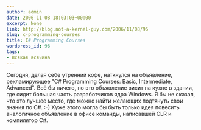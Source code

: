 ```yaml
---
author: admin
date: 2006-11-08 18:03:03+00:00
excerpt: None
link: http://blog.not-a-kernel-guy.com/2006/11/08/96
slug: c-programming-courses
title: C# Programming Courses
wordpress_id: 96
tags:
- Всякая всячина
---
```


Сегодня, делая себе утренний кофе, наткнулся на объявление, рекламирующее "C# Programming Courses: Basic, Intermediate, Advanced". Всё бы ничего, но это объявление висит на кухне в здании, где сидит большая часть разработчиков ядра Windows. Я бы не сказал, что это лучшее место, где можно найти желающих подтянуть свои знания по C#. :-) Хуже этого могла бы быть только идея повесить аналогичное объявление в офисе команды, написавшей CLR и компилятор C#.
